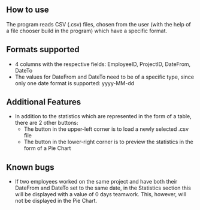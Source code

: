## How to use
The program reads CSV (.csv) files, chosen from the user (with the help of a file chooser build in the program) which have a specific format.

## Formats supported
- 4 columns with the respective fields: EmployeeID, ProjectID, DateFrom, DateTo
- The values for DateFrom and DateTo need to be of a specific type, since only one date format is supported: yyyy-MM-dd

## Additional Features
- In addition to the statistics which are represented in the form of a table, there are 2 other buttons:
  * The button in the upper-left corner is to load a newly selected .csv file
  * The button in the lower-right corner is to preview the statistics in the form of a Pie Chart

## Known bugs
- If two employees worked on the same project and have both their DateFrom and DateTo set to the same date, in the Statistics section this will be displayed with a value of 0 days teamwork. This, however, will not be displayed in the Pie Chart.
